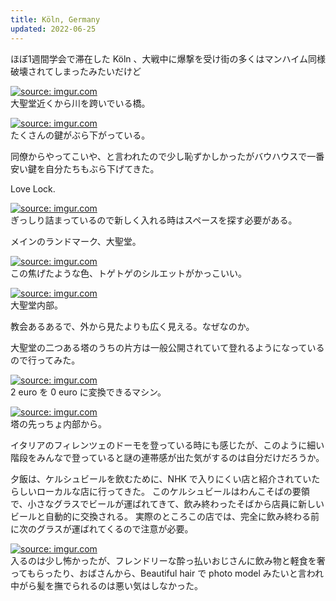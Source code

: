 ```yaml
---
title: Köln, Germany
updated: 2022-06-25
---
```


ほぼ1週間学会で滞在した Köln 、大戦中に爆撃を受け街の多くはマンハイム同様破壊されてしまったみたいだけど

<a href="https://imgur.com/2cCfivq"><img src="https://i.imgur.com/2cCfivq.jpg" title="source: imgur.com" /></a>  
大聖堂近くから川を跨いでいる橋。

<a href="https://imgur.com/gk0CZgZ"><img src="https://i.imgur.com/gk0CZgZ.jpg" title="source: imgur.com" /></a>  
たくさんの鍵がぶら下がっている。

同僚からやってこいや、と言われたので少し恥ずかしかったがバウハウスで一番安い鍵を自分たちもぶら下げてきた。

Love Lock.

<a href="https://imgur.com/wy5xYFU"><img src="https://i.imgur.com/wy5xYFU.jpg" title="source: imgur.com" /></a>  
ぎっしり詰まっているので新しく入れる時はスペースを探す必要がある。


メインのランドマーク、大聖堂。

<a href="https://imgur.com/bsNrInH"><img src="https://i.imgur.com/bsNrInH.png" title="source: imgur.com" /></a>  
この焦げたような色、トゲトゲのシルエットがかっこいい。

<a href="https://imgur.com/lbi1Whk"><img src="https://i.imgur.com/lbi1Whk.png" title="source: imgur.com" /></a>  
大聖堂内部。

教会あるあるで、外から見たよりも広く見える。なぜなのか。

大聖堂の二つある塔のうちの片方は一般公開されていて登れるようになっているので行ってみた。

<a href="https://imgur.com/WuVapyq"><img src="https://i.imgur.com/WuVapyq.png" title="source: imgur.com" /></a>  
2 euro を 0 euro に変換できるマシン。

<a href="https://imgur.com/goflzhA"><img src="https://i.imgur.com/goflzhA.jpg" title="source: imgur.com" /></a>  
塔の先っちょ内部から。

イタリアのフィレンツェのドーモを登っている時にも感じたが、このように細い階段をみんなで登っていると謎の連帯感が出た気がするのは自分だけだろうか。

夕飯は、ケルシュビールを飲むために、NHK で入りにくい店と紹介されていたらしいローカルな店に行ってきた。
このケルシュビールはわんこそばの要領で、小さなグラスでビールが運ばれてきて、飲み終わったそばから店員に新しいビールと自動的に交換される。
実際のところこの店では、完全に飲み終わる前に次のグラスが運ばれてくるので注意が必要。

<a href="https://imgur.com/OgnXkfR"><img src="https://i.imgur.com/OgnXkfR.png" title="source: imgur.com" /></a>  
入るのは少し怖かったが、フレンドリーな酔っ払いおじさんに飲み物と軽食を奢ってもらったり、おばさんから、Beautiful hair で photo model みたいと言われ中がら髪を撫でられるのは悪い気はしなかった。
